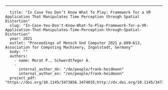 ---
      title: "In Case You Don’t Know What To Play: Framework for a VR Application That Manipulates Time Perception through Spatial Distortion"
      slug: "In-Case-You-Don't-Know-What-To-Play-Framework-for-a-VR-Application-That-Manipulates-Time-Perception-through-Spatial-Distortion"
      year: 2021
      outlet: "Proceedings of Mensch Und Computer 2021 p.609–613, Association for Computing Machinery, Ingolstadt, Germany"
      body: ""
      authors:
        - name: Morat P., Schwerdtfeger A.
        - 
          internal_author_de: "/de/people/frank-heidmann"
          internal_author_en: "/en/people/frank-heidmann"
      project_pdf: "https://doi.org/10.1145/3473856.3474035;http://dx.doi.org/10.1145/3473856.3474035"
      